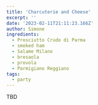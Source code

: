 ```yaml
---
title: 'Charcuterie and Cheese'
excerpt: ''
date: '2023-02-11T21:11:23.166Z'
author: Simone
ingredients:
  - Prosciutto Crudo di Parma
  - smoked ham
  - Salame Milano
  - bresaola
  - provola
  - Parmigiano Reggiano
tags:
  - party
---
```


TBD
